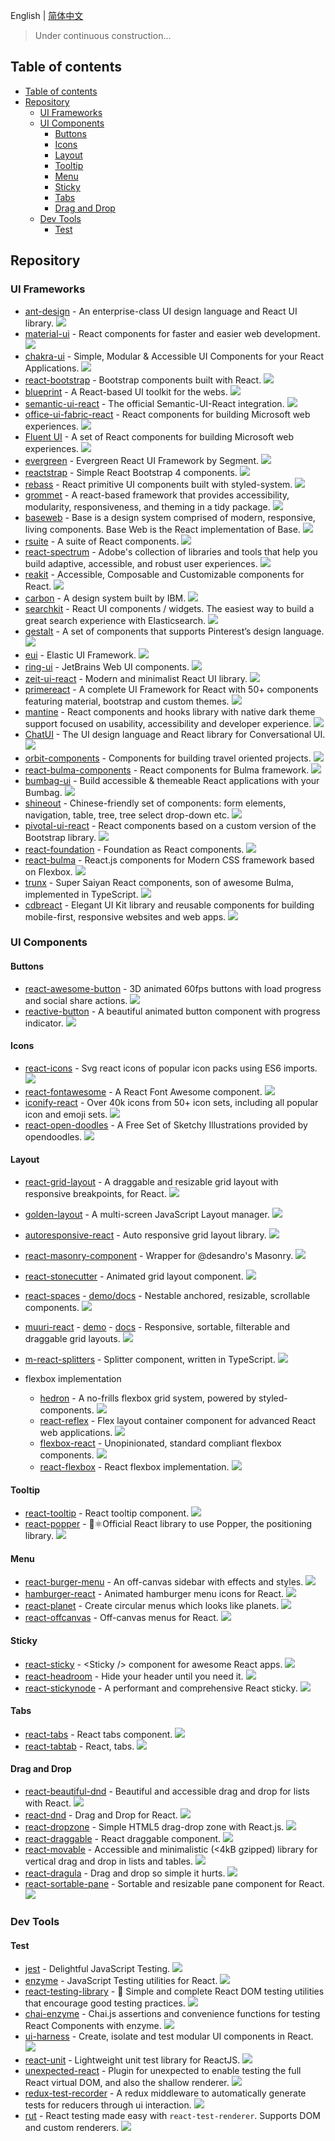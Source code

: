 English | [简体中文](./README.md)

> Under continuous construction...

## Table of contents

- [Table of contents](#table-of-contents)
- [Repository](#repository)
  - [UI Frameworks](#ui-frameworks)
  - [UI Components](#ui-components)
    - [Buttons](#buttons)
    - [Icons](#icons)
    - [Layout](#layout)
    - [Tooltip](#tooltip)
    - [Menu](#menu)
    - [Sticky](#sticky)
    - [Tabs](#tabs)
    - [Drag and Drop](#drag-and-drop)
  - [Dev Tools](#dev-tools)
    - [Test](#test)

## Repository

### UI Frameworks

- [ant-design](https://github.com/ant-design/ant-design) - An enterprise-class UI design language and React UI library. ![](https://img.shields.io/github/stars/ant-design/ant-design.svg?style=social&label=Star)
- [material-ui](https://github.com/mui-org/material-ui) - React components for faster and easier web development. ![](https://img.shields.io/github/stars/mui-org/material-ui.svg?style=social&label=Star)
- [chakra-ui](https://github.com/chakra-ui/chakra-ui) - Simple, Modular & Accessible UI Components for your React Applications. ![](https://img.shields.io/github/stars/chakra-ui/chakra-ui.svg?style=social&label=Star)
- [react-bootstrap](https://github.com/react-bootstrap/react-bootstrap) - Bootstrap components built with React. ![](https://img.shields.io/github/stars/react-bootstrap/react-bootstrap.svg?style=social&label=Star)
- [blueprint](https://github.com/palantir/blueprint) - A React-based UI toolkit for the webs. ![](https://img.shields.io/github/stars/palantir/blueprint.svg?style=social&label=Star)
- [semantic-ui-react](https://github.com/Semantic-Org/Semantic-UI-React) - The official Semantic-UI-React integration. ![](https://img.shields.io/github/stars/Semantic-Org/Semantic-UI-React.svg?style=social&label=Star)
- [office-ui-fabric-react](https://github.com/OfficeDev/office-ui-fabric-react) - React components for building Microsoft web experiences. ![](https://img.shields.io/github/stars/OfficeDev/office-ui-fabric-react.svg?style=social&label=Star)
- [Fluent UI](https://github.com/microsoft/fluentui) - A set of React components for building Microsoft web experiences. ![](https://img.shields.io/github/stars/microsoft/fluentui.svg?style=social&label=Star)
- [evergreen](https://github.com/segmentio/evergreen) - Evergreen React UI Framework by Segment. ![](https://img.shields.io/github/stars/segmentio/evergreen.svg?style=social&label=Star)
- [reactstrap](https://github.com/reactstrap/reactstrap) - Simple React Bootstrap 4 components. ![](https://img.shields.io/github/stars/reactstrap/reactstrap.svg?style=social&label=Star)
- [rebass](https://github.com/rebassjs/rebass) - React primitive UI components built with styled-system. ![](https://img.shields.io/github/stars/rebassjs/rebass.svg?style=social&label=Star)
- [grommet](https://github.com/grommet/grommet) - A react-based framework that provides accessibility, modularity, responsiveness, and theming in a tidy package. ![](https://img.shields.io/github/stars/grommet/grommet.svg?style=social&label=Star)
- [baseweb](https://github.com/uber/baseweb) - Base is a design system comprised of modern, responsive, living components. Base Web is the React implementation of Base. ![](https://img.shields.io/github/stars/uber/baseweb.svg?style=social&label=Star)
- [rsuite](https://github.com/rsuite/rsuite) - A suite of React components. ![](https://img.shields.io/github/stars/rsuite/rsuite.svg?style=social&label=Star)
- [react-spectrum](https://github.com/adobe/react-spectrum) - Adobe's collection of libraries and tools that help you build adaptive, accessible, and robust user experiences. ![](https://img.shields.io/github/stars/adobe/react-spectrum.svg?style=social&label=Star)
- [reakit](https://github.com/reakit/reakit) - Accessible, Composable and Customizable components for React. ![](https://img.shields.io/github/stars/reakit/reakit.svg?style=social&label=Star)
- [carbon](https://github.com/carbon-design-system/carbon) - A design system built by IBM. ![](https://img.shields.io/github/stars/carbon-design-system/carbon.svg?style=social&label=Star)
- [searchkit](https://github.com/searchkit/searchkit) - React UI components / widgets. The easiest way to build a great search experience with Elasticsearch. ![](https://img.shields.io/github/stars/searchkit/searchkit.svg?style=social&label=Star)
- [gestalt](https://github.com/pinterest/gestalt) - A set of components that supports Pinterest’s design language. ![](https://img.shields.io/github/stars/pinterest/gestalt.svg?style=social&label=Star)
- [eui](https://github.com/elastic/eui) - Elastic UI Framework. ![](https://img.shields.io/github/stars/elastic/eui.svg?style=social&label=Star)
- [ring-ui](https://github.com/JetBrains/ring-ui) - JetBrains Web UI components. ![](https://img.shields.io/github/stars/JetBrains/ring-ui.svg?style=social&label=Star)
- [zeit-ui-react](https://github.com/zeit-ui/react) - Modern and minimalist React UI library. ![](https://img.shields.io/github/stars/zeit-ui/react.svg?style=social&label=Star)
- [primereact](https://github.com/primefaces/primereact) - A complete UI Framework for React with 50+ components featuring material, bootstrap and custom themes. ![](https://img.shields.io/github/stars/primefaces/primereact.svg?style=social&label=Star)
- [mantine](https://github.com/mantinedev/mantine) - React components and hooks library with native dark theme support focused on usability, accessibility and developer experience. ![](https://img.shields.io/github/stars/mantinedev/mantine.svg?style=social&label=Star)
- [ChatUI](https://github.com/alibaba/ChatUI) - The UI design language and React library for Conversational UI. ![](https://img.shields.io/github/stars/alibaba/ChatUI.svg?style=social&label=Star)
- [orbit-components](https://github.com/kiwicom/orbit-components) - Components for building travel oriented projects. ![](https://img.shields.io/github/stars/kiwicom/orbit-components.svg?style=social&label=Star)
- [react-bulma-components](https://github.com/couds/react-bulma-components) - React components for Bulma framework. ![](https://img.shields.io/github/stars/couds/react-bulma-components.svg?style=social&label=Star)
- [bumbag-ui](https://github.com/bumbag/bumbag-ui) - Build accessible & themeable React applications with your Bumbag. ![](https://img.shields.io/github/stars/bumbag/bumbag-ui.svg?style=social&label=Star)
- [shineout](https://github.com/sheinsight/shineout)  - Chinese-friendly set of components: form elements, navigation, table, tree, tree select drop-down etc. ![](https://img.shields.io/github/stars/sheinsight/shineout.svg?style=social&label=Star)
- [pivotal-ui-react](https://github.com/pivotal-cf/pivotal-ui) - React components based on a custom version of the Bootstrap library. ![](https://img.shields.io/github/stars/pivotal-cf/pivotal-ui.svg?style=social&label=Star)
- [react-foundation](https://github.com/nordsoftware/react-foundation) - Foundation as React components. ![](https://img.shields.io/github/stars/nordsoftware/react-foundation.svg?style=social&label=Star)
- [react-bulma](https://github.com/kulakowka/react-bulma) - React.js components for Modern CSS framework based on Flexbox. ![](https://img.shields.io/github/stars/kulakowka/react-bulma.svg?style=social&label=Star)
- [trunx](https://github.com/fibo/trunx) - Super Saiyan React components, son of awesome Bulma, implemented in TypeScript. ![](https://img.shields.io/github/stars/fibo/trunx.svg?style=social&label=Star)
- [cdbreact](https://github.com/Devwares-Team/cdbreact) - Elegant UI Kit library and reusable components for building mobile-first, responsive websites and web apps. ![](https://img.shields.io/github/stars/Devwares-Team/cdbreact.svg?style=social&label=Star)

### UI Components

#### Buttons

- [react-awesome-button](https://github.com/rcaferati/react-awesome-button) - 3D animated 60fps buttons with load progress and social share actions. ![](https://img.shields.io/github/stars/rcaferati/react-awesome-button.svg?style=social&label=Star)
- [reactive-button](https://github.com/arifszn/reactive-button) - A beautiful animated button component with progress indicator. ![](https://img.shields.io/github/stars/arifszn/reactive-button.svg?style=social&label=Star)

#### Icons

- [react-icons](https://github.com/gorangajic/react-icons) - Svg react icons of popular icon packs using ES6 imports. ![](https://img.shields.io/github/stars/gorangajic/react-icons.svg?style=social&label=Star)
- [react-fontawesome](https://github.com/danawoodman/react-fontawesome) - A React Font Awesome component. ![](https://img.shields.io/github/stars/danawoodman/react-fontawesome.svg?style=social&label=Star)
- [iconify-react](https://github.com/iconify/iconify-react) - Over 40k icons from 50+ icon sets, including all popular icon and emoji sets. ![](https://img.shields.io/github/stars/iconify/iconify-react.svg?style=social&label=Star)
- [react-open-doodles](https://github.com/lunahq/react-open-doodles) - A Free Set of Sketchy Illustrations provided by opendoodles. ![](https://img.shields.io/github/stars/lunahq/react-open-doodles.svg?style=social&label=Star)

#### Layout

- [react-grid-layout](https://github.com/STRML/react-grid-layout) - A draggable and resizable grid layout with responsive breakpoints, for React. ![](https://img.shields.io/github/stars/STRML/react-grid-layout.svg?style=social&label=Star)
- [golden-layout](https://github.com/deepstreamIO/golden-layout) - A multi-screen JavaScript Layout manager. ![](https://img.shields.io/github/stars/deepstreamIO/golden-layout.svg?style=social&label=Star)
- [autoresponsive-react](https://github.com/xudafeng/autoresponsive-react) - Auto responsive grid layout library. ![](https://img.shields.io/github/stars/xudafeng/autoresponsive-react.svg?style=social&label=Star)
- [react-masonry-component](https://github.com/eiriklv/react-masonry-component) - Wrapper for @desandro's Masonry. ![](https://img.shields.io/github/stars/eiriklv/react-masonry-component.svg?style=social&label=Star)
- [react-stonecutter](https://github.com/dantrain/react-stonecutter) - Animated grid layout component. ![](https://img.shields.io/github/stars/dantrain/react-stonecutter.svg?style=social&label=Star)
- [react-spaces](https://github.com/aeagle/react-spaces) - [demo/docs](https://www.allaneagle.com/react-spaces/demo/) - Nestable anchored, resizable, scrollable components. ![](https://img.shields.io/github/stars/aeagle/react-spaces.svg?style=social&label=Star)
- [muuri-react](https://github.com/Paol-imi/muuri-react) - [demo](https://1czo5.csb.app/) - [docs](https://paol-imi.github.io/muuri-react) - Responsive, sortable, filterable and draggable grid layouts. ![](https://img.shields.io/github/stars/Paol-imi/muuri-react.svg?style=social&label=Star)
- [m-react-splitters](https://github.com/martinnov92/React-Splitters) - Splitter component, written in TypeScript. ![](https://img.shields.io/github/stars/martinnov92/React-Splitters.svg?style=social&label=Star)

- flexbox implementation
  - [hedron](https://github.com/JSBros/hedron) - A no-frills flexbox grid system, powered by styled-components. ![](https://img.shields.io/github/stars/JSBros/hedron.svg?style=social&label=Star)
  - [react-reflex](https://github.com/leefsmp/Re-Flex) - Flex layout container component for advanced React web applications. ![](https://img.shields.io/github/stars/leefsmp/Re-Flex.svg?style=social&label=Star)
  - [flexbox-react](https://github.com/nachoaIvarez/flexbox-react) - Unopinionated, standard compliant flexbox components. ![](https://img.shields.io/github/stars/nachoaIvarez/flexbox-react.svg?style=social&label=Star)
  - [react-flexbox](https://github.com/tcoopman/react-flexbox) - React flexbox implementation. ![](https://img.shields.io/github/stars/tcoopman/react-flexbox.svg?style=social&label=Star)

#### Tooltip

- [react-tooltip](https://github.com/wwayne/react-tooltip) - React tooltip component. ![](https://img.shields.io/github/stars/wwayne/react-tooltip.svg?style=social&label=Star)
- [react-popper](https://github.com/popperjs/react-popper) - 🍿⚛Official React library to use Popper, the positioning library. ![](https://img.shields.io/github/stars/popperjs/react-popper.svg?style=social&label=Star)

#### Menu

- [react-burger-menu](https://github.com/negomi/react-burger-menu) - An off-canvas sidebar with effects and styles. ![](https://img.shields.io/github/stars/negomi/react-burger-menu.svg?style=social&label=Star)
- [hamburger-react](https://github.com/luukdv/hamburger-react) - Animated hamburger menu icons for React. ![](https://img.shields.io/github/stars/luukdv/hamburger-react.svg?style=social&label=Star)
- [react-planet](https://github.com/innFactory/react-planet) - Create circular menus which looks like planets. ![](https://img.shields.io/github/stars/innFactory/react-planet.svg?style=social&label=Star)
- [react-offcanvas](https://github.com/vutran/react-offcanvas) - Off-canvas menus for React. ![](https://img.shields.io/github/stars/vutran/react-offcanvas.svg?style=social&label=Star)

#### Sticky

- [react-sticky](https://github.com/captivationsoftware/react-sticky) - &lt;Sticky /&gt; component for awesome React apps. ![](https://img.shields.io/github/stars/captivationsoftware/react-sticky.svg?style=social&label=Star)
- [react-headroom](https://github.com/KyleAMathews/react-headroom) - Hide your header until you need it. ![](https://img.shields.io/github/stars/KyleAMathews/react-headroom.svg?style=social&label=Star)
- [react-stickynode](https://github.com/yahoo/react-stickynode) - A performant and comprehensive React sticky. ![](https://img.shields.io/github/stars/yahoo/react-stickynode.svg?style=social&label=Star)

#### Tabs

- [react-tabs](https://github.com/reactjs/react-tabs) - React tabs component. ![](https://img.shields.io/github/stars/reactjs/react-tabs.svg?style=social&label=Star)
- [react-tabtab](https://github.com/ctxhou/react-tabtab) - React, tabs. ![](https://img.shields.io/github/stars/ctxhou/react-tabtab.svg?style=social&label=Star)

#### Drag and Drop

- [react-beautiful-dnd](https://github.com/atlassian/react-beautiful-dnd) - Beautiful and accessible drag and drop for lists with React. ![](https://img.shields.io/github/stars/atlassian/react-beautiful-dnd.svg?style=social&label=Star)
- [react-dnd](https://github.com/gaearon/react-dnd) - Drag and Drop for React. ![](https://img.shields.io/github/stars/gaearon/react-dnd.svg?style=social&label=Star)
- [react-dropzone](https://github.com/okonet/react-dropzone) - Simple HTML5 drag-drop zone with React.js. ![](https://img.shields.io/github/stars/okonet/react-dropzone.svg?style=social&label=Star)
- [react-draggable](https://github.com/mzabriskie/react-draggable) - React draggable component. ![](https://img.shields.io/github/stars/mzabriskie/react-draggable.svg?style=social&label=Star)
- [react-movable](https://github.com/tajo/react-movable) - Accessible and minimalistic (<4kB gzipped) library for vertical drag and drop in lists and tables. ![](https://img.shields.io/github/stars/tajo/react-movable.svg?style=social&label=Star)
- [react-dragula](https://github.com/bevacqua/react-dragula) - Drag and drop so simple it hurts. ![](https://img.shields.io/github/stars/bevacqua/react-dragula.svg?style=social&label=Star)
- [react-sortable-pane](https://github.com/bokuweb/react-sortable-pane) - Sortable and resizable pane component for React. ![](https://img.shields.io/github/stars/bokuweb/react-sortable-pane.svg?style=social&label=Star)

### Dev Tools

#### Test

- [jest](https://github.com/facebook/jest) - Delightful JavaScript Testing. ![](https://img.shields.io/github/stars/facebook/jest.svg?style=social&label=Star)
- [enzyme](https://github.com/airbnb/enzyme) - JavaScript Testing utilities for React. ![](https://img.shields.io/github/stars/airbnb/enzyme.svg?style=social&label=Star)
- [react-testing-library](https://github.com/testing-library/react-testing-library) - 🐐 Simple and complete React DOM testing utilities that encourage good testing practices. ![](https://img.shields.io/github/stars/testing-library/react-testing-library.svg?style=social&label=Star)
- [chai-enzyme](https://github.com/producthunt/chai-enzyme) - Chai.js assertions and convenience functions for testing React Components with enzyme. ![](https://img.shields.io/github/stars/producthunt/chai-enzyme.svg?style=social&label=Star)
- [ui-harness](https://github.com/philcockfield/ui-harness) - Create, isolate and test modular UI components in React. ![](https://img.shields.io/github/stars/philcockfield/ui-harness.svg?style=social&label=Star)
- [react-unit](https://github.com/pzavolinsky/react-unit) - Lightweight unit test library for ReactJS. ![](https://img.shields.io/github/stars/pzavolinsky/react-unit.svg?style=social&label=Star)
- [unexpected-react](https://github.com/bruderstein/unexpected-react) - Plugin for unexpected to enable testing the full React virtual DOM, and also the shallow renderer. ![](https://img.shields.io/github/stars/bruderstein/unexpected-react.svg?style=social&label=Star)
- [redux-test-recorder](https://github.com/conorhastings/redux-test-recorder) - A redux middleware to automatically generate tests for reducers through ui interaction. ![](https://img.shields.io/github/stars/tcoopman/react-flexbox.svg?style=social&label=Star)
- [rut](https://github.com/milesj/rut) - React testing made easy with `react-test-renderer`. Supports DOM and custom renderers. ![](https://img.shields.io/github/stars/milesj/rut.svg?style=social&label=Star)
